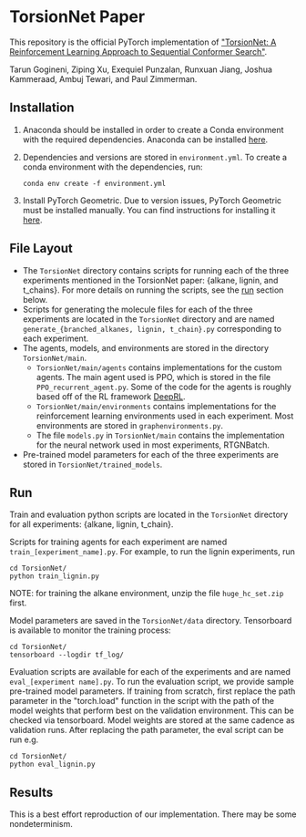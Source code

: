 # TorsionNet Paper

This repository is the official PyTorch implementation of ["TorsionNet: A Reinforcement Learning Approach to Sequential Conformer Search"](https://arxiv.org/abs/2006.07078).

Tarun Gogineni, Ziping Xu, Exequiel Punzalan, Runxuan Jiang, Joshua Kammeraad, Ambuj Tewari, and Paul Zimmerman.

## Installation

1. Anaconda should be installed in order to create a Conda environment with the required dependencies. Anaconda can be installed [here](https://www.anaconda.com/products/individual).

2. Dependencies and versions are stored in `environment.yml`. To create a conda environment with the dependencies, run:
    ```
    conda env create -f environment.yml
    ```

3. Install PyTorch Geometric. Due to version issues, PyTorch Geometric must be installed manually. You can find instructions for installing it [here](https://pytorch-geometric.readthedocs.io/en/latest/notes/installation.html).



## File Layout

* The `TorsionNet` directory contains scripts for running each of the three experiments mentioned in the TorsionNet paper: {alkane, lignin, and t_chains}. For more details on running the scripts, see the [run](##Run) section below.
* Scripts for generating the molecule files for each of the three experiments are located in the `TorsionNet` directory and are named `generate_{branched_alkanes, lignin, t_chain}.py` corresponding to each experiment.
* The agents, models, and environments are stored in the directory `TorsionNet/main`.
    * `TorsionNet/main/agents` contains implementations for the custom agents. The main agent used is PPO, which is stored in the file `PPO_recurrent_agent.py`. Some of the code for the agents is roughly based off of the RL framework [DeepRL](https://github.com/ShangtongZhang/DeepRL).
    * `TorsionNet/main/environments` contains implementations for the reinforcement learning environments used in each experiment. Most environments are stored in `graphenvironments.py`.
    * The file `models.py` in `TorsionNet/main` contains the implementation for the neural network used in most experiments, RTGNBatch.
* Pre-trained model parameters for each of the three experiments are stored in `TorsionNet/trained_models`.

## Run

Train and evaluation python scripts are located in the `TorsionNet` directory for all experiments: {alkane, lignin, t_chain}.

Scripts for training agents for each experiment are named `train_[experiment_name].py`. For example, to run the lignin experiments, run
 ```
 cd TorsionNet/
 python train_lignin.py
 ```
NOTE: for training the alkane environment, unzip the file `huge_hc_set.zip` first.

Model parameters are saved in the `TorsionNet/data` directory. Tensorboard is available to monitor the training process:
```
cd TorsionNet/
tensorboard --logdir tf_log/
```

Evaluation scripts are available for each of the experiments and are named `eval_[experiment name].py`. To run the evaluation script, we provide sample pre-trained model parameters. If training from scratch, first replace the path parameter in the "torch.load" function in the script with the path of the model weights that perform best on the validation environment. This can be checked via tensorboard. Model weights are stored at the same cadence as validation runs. After replacing the path parameter, the eval script can be run e.g.
```
cd TorsionNet/
python eval_lignin.py
```

## Results
This is a best effort reproduction of our implementation. There may be some nondeterminism.
